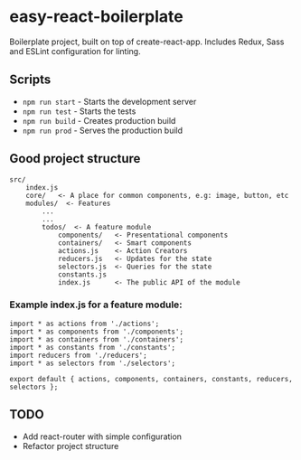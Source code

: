 # easy-react-boilerplate
Boilerplate project, built on top of create-react-app. Includes Redux, Sass and ESLint configuration for linting.

## Scripts

* `npm run start` - Starts the development server
* `npm run test` - Starts the tests
* `npm run build` - Creates production build
* `npm run prod` - Serves the production build


## Good project structure

```
src/
    index.js
    core/   <- A place for common components, e.g: image, button, etc
    modules/  <- Features
        ...
        ...
        todos/  <- A feature module
            components/   <- Presentational components
            containers/   <- Smart components
            actions.js    <- Action Creators
            reducers.js   <- Updates for the state
            selectors.js  <- Queries for the state
            constants.js
            index.js      <- The public API of the module

```

### Example index.js for a feature module:

```
import * as actions from './actions';
import * as components from './components';
import * as containers from './containers';
import * as constants from './constants';
import reducers from './reducers';
import * as selectors from './selectors';

export default { actions, components, containers, constants, reducers, selectors };
```


## TODO

* Add react-router with simple configuration
* Refactor project structure